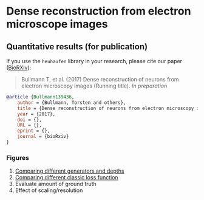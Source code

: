 # Dense reconstruction from electron microscope images
## Quantitative results (for publication)

If you use the `heuhaufen` library in your research, please cite our paper ([BioRXiv](how_deep/README.md)):

> Bullmann T, et al. (2017) Dense reconstruction of neurons from electron microscopy images (Running title). _In preparation_

```bib
@article {Bullmann139436,
	author = {Bullmann, Torsten and others},
	title = {Dense reconstruction of neurons from electron microscopy images (Running title)},
	year = {2017},
	doi = {},
	URL = {},
	eprint = {},
	journal = {bioRxiv}
}
```

### Figures

1. [Comparing different generators and depths](generators_and_depth/README.md)
2. [Comparing different classic loss function](classic_loss_function/README.md)
3. Evaluate amount of ground truth
4. Effect of scaling/resolution
